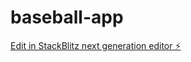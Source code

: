 # baseball-app

[Edit in StackBlitz next generation editor ⚡️](https://stackblitz.com/~/github.com/KHoang64/baseball-app)